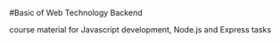 #Basic of Web Technology Backend 

course material for Javascript development, Node.js and Express tasks
